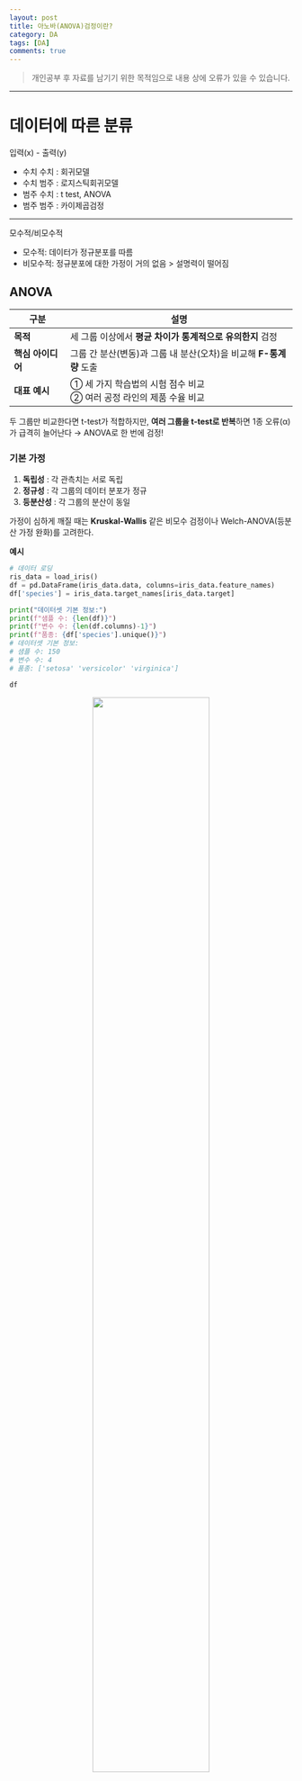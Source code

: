 ```yaml
---
layout: post
title: 아노바(ANOVA)검정이란?
category: DA
tags: [DA]
comments: true
---
```


> 개인공부 후 자료를 남기기 위한 목적임으로 내용 상에 오류가 있을 수 있습니다.    

<hr>

# 데이터에 따른 분류

입력(x)   - 출력(y)

- 수치             수치    : 회귀모델
- 수치             범주    : 로지스틱회귀모델
- 범주             수치    : t test, ANOVA
- 범주             범주    : 카이제곱검정

---
모수적/비모수적
- 모수적: 데이터가 정규분포를 따름
- 비모수적: 정규분포에 대한 가정이 거의 없음 > 설명력이 떨어짐


## ANOVA

|구분|설명|
|---|---|
|**목적**|세 그룹 이상에서 **평균 차이가 통계적으로 유의한지** 검정|
|**핵심 아이디어**|그룹 간 분산(변동)과 그룹 내 분산(오차)을 비교해 **F-통계량** 도출|
|**대표 예시**|① 세 가지 학습법의 시험 점수 비교  <br>② 여러 공정 라인의 제품 수율 비교|

두 그룹만 비교한다면 t-test가 적합하지만, **여러 그룹을 t-test로 반복**하면 1종 오류(α)가 급격히 늘어난다 → ANOVA로 한 번에 검정!


### 기본 가정

1. **독립성** : 각 관측치는 서로 독립
2. **정규성** : 각 그룹의 데이터 분포가 정규
3. **등분산성** : 각 그룹의 분산이 동일
    
가정이 심하게 깨질 때는 **Kruskal-Wallis** 같은 비모수 검정이나 Welch-ANOVA(등분산 가정 완화)를 고려한다.



**예시**

```python 
# 데이터 로딩 
ris_data = load_iris()
df = pd.DataFrame(iris_data.data, columns=iris_data.feature_names)
df['species'] = iris_data.target_names[iris_data.target]

print("데이터셋 기본 정보:")
print(f"샘플 수: {len(df)}")
print(f"변수 수: {len(df.columns)-1}")
print(f"품종: {df['species'].unique()}")
# 데이터셋 기본 정보:
# 샘플 수: 150
# 변수 수: 4
# 품종: ['setosa' 'versicolor' 'virginica']

df
```

<center>
<figure>
<img src="/assets/post-img/DA/44.png" alt="" width="70%">
</figure>
</center>


```python 
# 측정 변수들의 짧은 이름 정의
measurements = ['sepal length (cm)', 'sepal width (cm)',
                'petal length (cm)', 'petal width (cm)']
short_names = ['꽃받침 길이', '꽃받침 폭', '꽃잎 길이', '꽃잎 폭']

# 2x2 서브플롯으로 박스플롯 생성
fig, axes = plt.subplots(2, 2, figsize=(15, 10))
axes = axes.ravel()

for i, (measure, name) in enumerate(zip(measurements, short_names)):
    sns.boxplot(data=df, x='species', y=measure, ax=axes[i])
    axes[i].set_title(f'{name} 품종별 분포')
    axes[i].set_xlabel('품종')
    axes[i].set_ylabel('측정값 (cm)')

plt.tight_layout()
plt.show()
```

<center>
<figure>
<img src="/assets/post-img/DA/45.png" alt="" width="70%">
</figure>
</center>


### 독립성 검정

실제 데이터테이블을 보고 데이터들이 다른 영역에 침법하고 있는지를 확인

즉, 수집된 샘플이 다른 개체에 영향을 주면 안된다.


### 정규성 검정

- 샤피로-윌크 검정(Shapiro-Wilk Test)은 주어진 데이터 샘플이 정규분포(Normal Distribution)를 따르는지 확인하기 위한 통계적 검정 방법

```python 
print("=== 정규성 검정 (Shapiro-Wilk Test) ===")
print("H0: 데이터가 정규분포를 따른다")
print("p > 0.05이면 정규성 가정 충족\n")

for measure, name in zip(measurements, short_names):
    print(f"[{name}]")
    for species in df['species'].unique():
        data = df[df['species'] == species][measure]
        statistic, p_value = stats.shapiro(data)
        result = "충족" if p_value > 0.05 else "위반"
        print(f"  {species}: p = {p_value:.4f} ({result})")
    print()
```
```
=== 정규성 검정 (Shapiro-Wilk Test) ===
H0: 데이터가 정규분포를 따른다
p > 0.05이면 정규성 가정 충족

[꽃받침 길이]
  setosa: p = 0.4595 (충족)
  versicolor: p = 0.4647 (충족)
  virginica: p = 0.2583 (충족)

[꽃받침 폭]
  setosa: p = 0.2715 (충족)
  versicolor: p = 0.3380 (충족)
  virginica: p = 0.1809 (충족)

[꽃잎 길이]
  setosa: p = 0.0548 (충족)
  versicolor: p = 0.1585 (충족)
  virginica: p = 0.1098 (충족)

[꽃잎 폭]
  setosa: p = 0.0000 (위반)
  versicolor: p = 0.0273 (위반)
  virginica: p = 0.0870 (충족)
```


### 등분산성 가정 검토 

- 레빈 검정(Levene Test)은 두 개 이상의 집단(group)들의 분산이 서로 같은지 확인하는 통계적 방법으로 이를 분산의 동질성(homogeneity of variance)이라 한다.

```python 
print("=== 등분산성 검정 (Levene Test) ===")
print("H0: 모든 집단의 분산이 같다")
print("p > 0.05이면 등분산성 가정 충족\n")

for measure, name in zip(measurements, short_names):
    # 각 품종별 데이터 분리
    setosa_data = df[df['species'] == 'setosa'][measure]
    versicolor_data = df[df['species'] == 'versicolor'][measure]
    virginica_data = df[df['species'] == 'virginica'][measure]

    # Levene 검정
    statistic, p_value = stats.levene(setosa_data, versicolor_data, virginica_data)
    result = "충족" if p_value > 0.05 else "위반"
    print(f"{name}: F = {statistic:.4f}, p = {p_value:.4f} ({result})")
```
```
=== 등분산성 검정 (Levene Test) ===
H0: 모든 집단의 분산이 같다
p > 0.05이면 등분산성 가정 충족

꽃받침 길이: F = 6.3527, p = 0.0023 (위반)
꽃받침 폭: F = 0.5902, p = 0.5555 (충족)
꽃잎 길이: F = 19.4803, p = 0.0000 (위반)
꽃잎 폭: F = 19.8924, p = 0.0000 (위반)
```


### Anova 분석 > 변수 3개

```python 
f_stat, p_val = stats.f_oneway(setosa, versicolor, virginica)
print(f"F-통계량: {f_stat:.4f}")
print(f"p-value: {p_val}")
# F-통계량: 119.2645
# p-value: 1.6696691907693826e-31
```


## 일원분산 분석(One-way ANOVA)

```python
import statsmodels.api as sm
from statsmodels.formula.api import ols

# 선형회귀 분석 ols
# Q("sepal length (cm)" 변수 하나를 넣고, 모델 훈련시키고
model = ols('Q("sepal length (cm)") ~ C(species)', data=df).fit()

# residual > 잔차를 계산한것, F > F 통계량 값
anova_table = sm.stats.anova_lm(model, typ=2)
anova_table
```

<center>
<figure>
<img src="/assets/post-img/DA/46.png" alt="" width="70%">
</figure>
</center>


### 사후검정(Post-hoc test)

사후 검정은 분산분석(ANOVA)에서 "집단 간 차이가 있다"는 결과를 얻은 후, 구체적으로 어떤 집단들 사이에 유의미한 차이가 있는지 알아보기 위해 수행하는 추가 분석

```python 
from statsmodels.stats.multicomp import pairwise_tukeyhsd
turkey = pairwise_tukeyhsd(endog=df["sepal length (cm)"], groups=df["species"], alpha=0.05)
print(turkey)
```
```
   Multiple Comparison of Means - Tukey HSD, FWER=0.05   
=========================================================
  group1     group2   meandiff p-adj lower  upper  reject
---------------------------------------------------------
    setosa versicolor     0.93   0.0 0.6862 1.1738   True
    setosa  virginica    1.582   0.0 1.3382 1.8258   True
versicolor  virginica    0.652   0.0 0.4082 0.8958   True
---------------------------------------------------------
```

- setosa > versicolor > virginica 순서대로 sepal length 차이가 크다
- reject: 귀무가설 기각 여부 / true면 기각
- 좀 더 객관적으로 파악하고 싶을때 사용